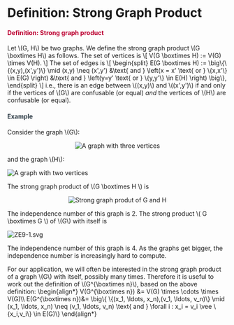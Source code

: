# Definition: Strong Graph Product

<div class="content-box pad-box-mini border border-trbl border-round">
<h4 style="color: #bc0031;"><strong>Definition: Strong graph product</strong></h4>
Let \(G, H\) be two graphs. We define the strong graph product \(G \boxtimes H\) as follows. The set of vertices is \[ V(G \boxtimes H) := V(G) \times V(H). \] The set of edges is \[ \begin{split} E(G \boxtimes H) := \big\{\{(x,y),(x',y')\} \mid (x,y) \neq (x',y') &amp;\text{ and } \left(x = x' \text{ or } \{x,x'\} \in E(G) \right) &amp;\text{ and } \left(y=y' \text{ or } \{y,y'\} \in E(H) \right) \big\}, \end{split} \] i.e., there is an edge between \((x,y)\) and \((x',y')\) if and only if the vertices of \(G\) are confusable (or equal) <i>and</i> the vertices of \(H\) are confusable (or equal).</div>
<div class="content-box pad-box-mini border border-trbl border-round">
<h4 style="color: #2d3b45;"><strong>Example</strong></h4>
Consider the graph \(G\):
<p style="text-align: center;"><img src="https://canvas.uva.nl/courses/2205/files/329562/download?verifier=AMiivOvyBMx1j42q3Ll7dKkalOMLF9gBvvcg9yMZ" alt="A graph with three vertices" data-api-endpoint="https://canvas.uva.nl/api/v1/courses/2205/files/329562" data-api-returntype="File"></p>
and the graph \(H\):
<p><img style="display: block; margin-left: auto; margin-right: auto;" src="https://canvas.uva.nl/courses/2205/files/329561/download?verifier=QZPEB1MQ6MfhT7UN9qSs2U9oF9XIJeZy25U88EWQ" alt="A graph with two vertices" data-api-endpoint="https://canvas.uva.nl/api/v1/courses/2205/files/329561" data-api-returntype="File"></p>
The strong graph product of \(G \boxtimes H \) is
<p style="text-align: center;"><img src="https://canvas.uva.nl/courses/2205/files/329563/download?verifier=e5FJDIaEXB2uHrZStbpFmJaj6kw15onQi5y2Zu1p" alt="Strong graph produt of G and H" data-api-endpoint="https://canvas.uva.nl/api/v1/courses/2205/files/329563" data-api-returntype="File"></p>
The independence number of this graph is 2. The strong product \( G \boxtimes G \) of \(G\) with itself is
<p><img style="display: block; margin-left: auto; margin-right: auto;" src="https://canvas.uva.nl/courses/2205/files/329564/download?verifier=q2n8PJBRjzw3YKGgFSInB0Sr4X3HhVuXvVX957Dv" alt="ZE9-1.svg" data-api-endpoint="https://canvas.uva.nl/api/v1/courses/2205/files/329564" data-api-returntype="File"></p>
The independence number of this graph is 4. As the graphs get bigger, the independence number is increasingly hard to compute.</div>
<p>For our application, we will often be interested in the strong graph product of a graph \(G\) with itself, possibly many times. Therefore it is useful to work out the definition of \(G^{\boxtimes n}\), based on the above definition: \begin{align*} V(G^{\boxtimes n}) &amp;= V(G) \times \cdots \times V(G)\\ E(G^{\boxtimes n})&amp;= \big\{ \{(x_1, \ldots, x_n),(v_1, \ldots, v_n)\} \mid (x_1, \ldots, x_n) \neq (v_1, \ldots, v_n) \text{ and } \forall i : x_i = v_i \vee \{x_i,v_i\} \in E(G)\} \end{align*}</p>